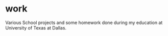# work
Various School projects and some homework done during my education at University of Texas at Dallas.
